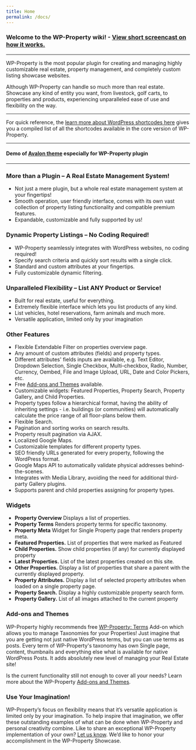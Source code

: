 ```yaml
---
title: Home
permalink: /docs/
---
```


### Welcome to the WP-Property wiki! - [View short screencast on how it works.](https://player.vimeo.com/video/14280748?title=0&amp;byline=0&amp;portrait=)
***

WP-Property is the most popular plugin for creating and managing highly customizable real estate, property management, and completely custom listing showcase websites.

Although WP-Property can handle so much more than real estate. Showcase any kind of entity you want, from livestock, golf carts, to properties and products, experiencing unparalleled ease of use and flexibility on the way.

***
For quick reference, the [learn more about WordPress shortcodes here](https://github.com/wp-property/wp-property/wiki/WP-Property-Shortcode-Cheatsheet) gives you a compiled list of all the shortcodes available in the core version of WP-Property.

***

#### Demo of [Avalon theme](https://www.usabilitydynamics.com/product/avalon) especially for WP-Property plugin
***

### More than a Plugin – A Real Estate Management System!

*   Not just a mere plugin, but a whole real estate management system at your fingertips!
*   Smooth operation, user friendly interface, comes with its own vast collection of property listing functionality and compatible premium features.
*   Expandable, customizable and fully supported by us!

### Dynamic Property Listings – No Coding Required!

*   WP-Property seamlessly integrates with WordPress websites, no coding required!
*   Specify search criteria and quickly sort results with a single click.
*   Standard and custom attributes at your fingertips.
*   Fully customizable dynamic filtering.

### Unparalleled Flexibility – List ANY Product or Service!

*   Built for real estate, useful for everything.
*   Extremely flexible interface which lets you list products of any kind.
*   List vehicles, hotel reservations, farm animals and much more.
*   Versatile application, limited only by your imagination

### Other Features

*   Flexible Extendable Filter on properties overview page.
*   Any amount of custom attributes (fields) and property types.
*   Different attributes' fields inputs are available, e.g. Text Editor, Dropdown Selection, Single Checkbox, Multi-checkbox, Radio, Number, Currency, Oembed, File and Image Upload, URL, Date and Color Pickers, etc.
*   Free [Add-ons and Themes](//www.usabilitydynamics.com/products#category-wp-property) available.
*   Customizable widgets: Featured Properties, Property Search, Property Gallery, and Child Properties.
*   Property types follow a hierarchical format, having the ability of inheriting settings - i.e. buildings (or communities) will automatically calculate the price range of all floor-plans below them.
*   Flexible Search.
*   Pagination and sorting works on search results.
*   Property result pagination via AJAX.
*   Localized Google Maps.
*   Customizable templates for different property types.
*   SEO friendly URLs generated for every property, following the WordPress format.
*   Google Maps API to automatically validate physical addresses behind-the-scenes.
*   Integrates with Media Library, avoiding the need for additional third-party Gallery plugins.
*   Supports parent and child properties assigning for property types.


### Widgets

*   **Property Overview** Displays a list of properties.
*   **Property Terms** Renders property terms for specific taxonomy.
*   **Property Meta** Widget for Single Property page that renders property meta.
*   **Featured Properties.** List of properties that were marked as Featured
*   **Child Properties.** Show child properties (if any) for currently displayed property
*   **Latest Properties.** List of the latest properties created on this site.
*   **Other Properties.** Display a list of properties that share a parent with the currently displayed property.
*   **Property Attributes.** Display a list of selected property attributes when loaded on a single property page.
*   **Property Search.** Display a highly customizable property search form.
*   **Property Gallery.** List of all images attached to the current property

### Add-ons and Themes

WP-Property highly recommends free [WP-Property: Terms](https://www.usabilitydynamics.com/product/wp-property-terms) Add-on which allows you to manage Taxonomies for your Properties! Just imagine that you are getting not just native WordPress terms, but you can use terms as posts. Every term of WP-Property's taxonomy has own Single page, content, thumbnails and everything else what is available for native WordPress Posts. It adds absolutely new level of managing your Real Estate site!

Is the current functionality still not enough to cover all your needs? Learn more about the WP-Property [Add-ons and Themes](https://www.usabilitydynamics.com/products#category-wp-property).

### Use Your Imagination!

WP-Property’s focus on flexibility means that it’s versatile application is limited only by your imagination. To help inspire that imagination, we offer these outstanding examples of what can be done when WP-Property and personal creativity combine. Like to share an exceptional WP-Property implementation of your own? [Let us know](https://www.usabilitydynamics.com/contact-us/). We’d like to honor your accomplishment in the WP-Property Showcase.